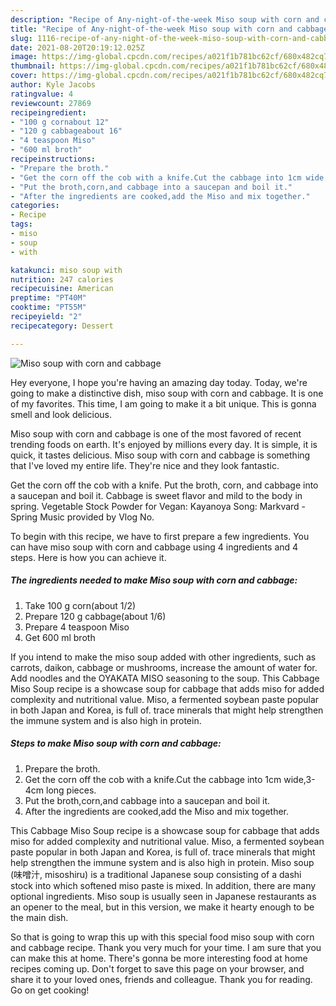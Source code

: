 ```yaml
---
description: "Recipe of Any-night-of-the-week Miso soup with corn and cabbage"
title: "Recipe of Any-night-of-the-week Miso soup with corn and cabbage"
slug: 1116-recipe-of-any-night-of-the-week-miso-soup-with-corn-and-cabbage
date: 2021-08-20T20:19:12.025Z
image: https://img-global.cpcdn.com/recipes/a021f1b781bc62cf/680x482cq70/miso-soup-with-corn-and-cabbage-recipe-main-photo.jpg
thumbnail: https://img-global.cpcdn.com/recipes/a021f1b781bc62cf/680x482cq70/miso-soup-with-corn-and-cabbage-recipe-main-photo.jpg
cover: https://img-global.cpcdn.com/recipes/a021f1b781bc62cf/680x482cq70/miso-soup-with-corn-and-cabbage-recipe-main-photo.jpg
author: Kyle Jacobs
ratingvalue: 4
reviewcount: 27869
recipeingredient:
- "100 g cornabout 12"
- "120 g cabbageabout 16"
- "4 teaspoon Miso"
- "600 ml broth"
recipeinstructions:
- "Prepare the broth."
- "Get the corn off the cob with a knife.Cut the cabbage into 1cm wide,3-4cm long pieces."
- "Put the broth,corn,and cabbage into a saucepan and boil it."
- "After the ingredients are cooked,add the Miso and mix together."
categories:
- Recipe
tags:
- miso
- soup
- with

katakunci: miso soup with 
nutrition: 247 calories
recipecuisine: American
preptime: "PT40M"
cooktime: "PT55M"
recipeyield: "2"
recipecategory: Dessert

---
```



![Miso soup with corn and cabbage](https://img-global.cpcdn.com/recipes/a021f1b781bc62cf/680x482cq70/miso-soup-with-corn-and-cabbage-recipe-main-photo.jpg)

Hey everyone, I hope you're having an amazing day today. Today, we're going to make a distinctive dish, miso soup with corn and cabbage. It is one of my favorites. This time, I am going to make it a bit unique. This is gonna smell and look delicious.

Miso soup with corn and cabbage is one of the most favored of recent trending foods on earth. It's enjoyed by millions every day. It is simple, it is quick, it tastes delicious. Miso soup with corn and cabbage is something that I've loved my entire life. They're nice and they look fantastic.

Get the corn off the cob with a knife. Put the broth, corn, and cabbage into a saucepan and boil it. Cabbage is sweet flavor and mild to the body in spring. Vegetable Stock Powder for Vegan: Kayanoya Song: Markvard - Spring Music provided by Vlog No.


To begin with this recipe, we have to first prepare a few ingredients. You can have miso soup with corn and cabbage using 4 ingredients and 4 steps. Here is how you can achieve it.

<!--inarticleads1-->

##### The ingredients needed to make Miso soup with corn and cabbage:

1. Take 100 g corn(about 1/2)
1. Prepare 120 g cabbage(about 1/6)
1. Prepare 4 teaspoon Miso
1. Get 600 ml broth


If you intend to make the miso soup added with other ingredients, such as carrots, daikon, cabbage or mushrooms, increase the amount of water for. Add noodles and the OYAKATA MISO seasoning to the soup. This Cabbage Miso Soup recipe is a showcase soup for cabbage that adds miso for added complexity and nutritional value. Miso, a fermented soybean paste popular in both Japan and Korea, is full of. trace minerals that might help strengthen the immune system and is also high in protein. 

<!--inarticleads2-->

##### Steps to make Miso soup with corn and cabbage:

1. Prepare the broth.
1. Get the corn off the cob with a knife.Cut the cabbage into 1cm wide,3-4cm long pieces.
1. Put the broth,corn,and cabbage into a saucepan and boil it.
1. After the ingredients are cooked,add the Miso and mix together.


This Cabbage Miso Soup recipe is a showcase soup for cabbage that adds miso for added complexity and nutritional value. Miso, a fermented soybean paste popular in both Japan and Korea, is full of. trace minerals that might help strengthen the immune system and is also high in protein. Miso soup (味噌汁, misoshiru) is a traditional Japanese soup consisting of a dashi stock into which softened miso paste is mixed. In addition, there are many optional ingredients. Miso soup is usually seen in Japanese restaurants as an opener to the meal, but in this version, we make it hearty enough to be the main dish. 

So that is going to wrap this up with this special food miso soup with corn and cabbage recipe. Thank you very much for your time. I am sure that you can make this at home. There's gonna be more interesting food at home recipes coming up. Don't forget to save this page on your browser, and share it to your loved ones, friends and colleague. Thank you for reading. Go on get cooking!
